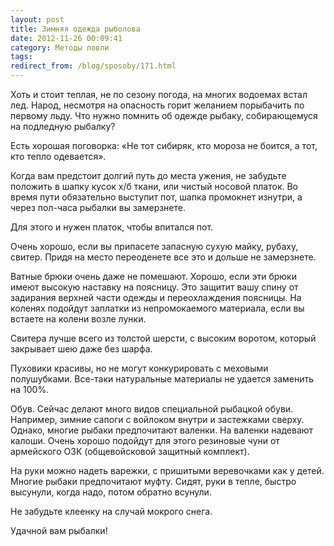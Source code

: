 ```yaml
---
layout: post
title: Зимняя одежда рыболова
date: 2012-11-26 00:09:41
category: Методы ловли
tags:
redirect_from: /blog/sposoby/171.html
---
```

Хоть и стоит теплая, не по сезону погода, на многих водоемах встал лед.
Народ, несмотря на опасность горит желанием порыбачить по первому льду.
Что нужно помнить об одежде рыбаку, собирающемуся на подледную рыбалку? 

Есть хорошая поговорка: «Не тот сибиряк, кто мороза не боится, а тот,
кто тепло одевается».

Когда вам предстоит долгий путь до места ужения, не забудьте положить в
шапку кусок х/б ткани, или чистый носовой платок. Во время пути
обязательно выступит пот, шапка промокнет изнутри, а через пол-часа
рыбалки вы замерзнете.

Для этого и нужен платок, чтобы впитался пот.

Очень хорошо, если вы припасете запасную сухую майку, рубаху, свитер.
Придя на место переоденете все это и дольше не замерзнете.

Ватные брюки очень даже не помешают. Хорошо, если эти брюки имеют
высокую наставку на поясницу. Это защитит вашу спину от задирания
верхней части одежды и переохлаждения поясницы. На коленях подойдут
заплатки из непромокаемого материала, если вы встаете на колени возле
лунки.

Свитера лучше всего из толстой шерсти, с высоким воротом, который
закрывает шею даже без шарфа.

Пуховики красивы, но не могут конкурировать с меховыми полушубками.
Все-таки натуральные материалы не удается заменить на 100%.

Обув. Сейчас делают много видов специальной рыбацкой обуви. Например,
зимние сапоги с войлоком внутри и застежками сверху. Однако, многие
рыбаки предпочитают валенки. На валенки надевают калоши. Очень хорошо
подойдут для этого резиновые чуни от армейского ОЗК (общевойсковой
защитный комплект).

На руки можно надеть варежки, с пришитыми веревочками как у детей.
Многие рыбаки предпочитают муфту. Сидят, руки в тепле, быстро высунули,
когда надо, потом обратно всунули.

Не забудьте клеенку на случай мокрого снега.

Удачной вам рыбалки!
